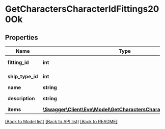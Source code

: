 # GetCharactersCharacterIdFittings200Ok

## Properties
Name | Type | Description | Notes
------------ | ------------- | ------------- | -------------
**fitting_id** | **int** | fitting_id integer | 
**ship_type_id** | **int** | ship_type_id integer | 
**name** | **string** | name string | 
**description** | **string** | description string | 
**items** | [**\Swagger\Client\Eve\Model\GetCharactersCharacterIdFittingsItem[]**](GetCharactersCharacterIdFittingsItem.md) | items array | 

[[Back to Model list]](../README.md#documentation-for-models) [[Back to API list]](../README.md#documentation-for-api-endpoints) [[Back to README]](../README.md)


